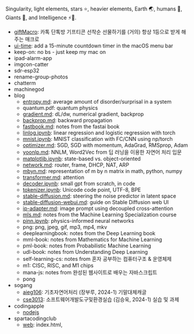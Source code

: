 Singularity, light elements, stars ⭐, heavier elements, Earth 🌏, humans 👫, Giants 👣, and Intelligence ⚡🧠.

- [giftMacro](https://github.com/star-bits/giftMacro): 카톡 단톡방 기프티콘 선착순 선물하기를 (거의) 항상 1등으로 받게 해주는 매크로
- [ui-time](https://github.com/star-bits/ui-time): add a 15-minute countdown timer in the macOS menu bar
- keep-on: no bs - just keep my mac on
- ipad-alarm-app
- imgcon-catter
- sdr-esp32
- rename-group-photos
- chatterm
- machinegod
- blog
  - [entropy.md](https://github.com/star-bits/blog/blob/main/entropy.md): average amount of disorder/surprisal in a system
  - quantum.pdf: quantum physics
  - [gradient.md](https://github.com/star-bits/blog/blob/main/gradient.md): dL/dw, numerical gradient, backprop
  - [backprop.md](https://github.com/star-bits/blog/blob/main/backprop.md): backward propagation
  - [fastbook.md](https://github.com/star-bits/blog/blob/main/fastbook.md): notes from the fastai book
  - [linlog.ipynb](https://github.com/star-bits/blog/blob/main/linlog.ipynb): linear regression and logistic regression with torch
  - [mnist.ipynb](https://github.com/star-bits/blog/blob/main/mnist.ipynb): MNIST classification with FC/CNN using np/torch
  - [optimizer.md](https://github.com/star-bits/blog/blob/main/optimizer.md): SGD, SGD with momentum, AdaGrad, RMSprop, Adam
  - [yoonlp.md](https://github.com/star-bits/blog/blob/main/yoonlp.md): NNLM, Word2Vec from 딥 러닝을 이용한 자연어 처리 입문
  - [matplotlib.ipynb](https://github.com/star-bits/blog/blob/main/matplotlib.ipynb): state-based vs. object-oriented
  - [network.md](https://github.com/star-bits/blog/blob/main/network.md): router, frame, DHCP, NAT, ARP
  - [mbyn.md](https://github.com/star-bits/blog/blob/main/mbyn.md): representation of m by n matrix in math, python, numpy
  - [transformer.md](https://github.com/star-bits/blog/blob/main/transformer.md): attention
  - [decoder.ipynb](https://github.com/star-bits/blog/blob/main/decoder.ipynb): small gpt from scratch, in code
  - [tokenizer.ipynb](https://github.com/star-bits/blog/blob/main/tokenizer.ipynb): Unicode code point, UTF-8, BPE
  - [stable-diffusion.md](https://github.com/star-bits/blog/blob/main/stable-diffusion.md): steering the noise predictor in latent space
  - [stable-diffusion-webui.md](https://github.com/star-bits/blog/blob/main/stable-diffusion-webui.md): guide on Stable Diffusion web UI
  - [ip-adapter.md](https://github.com/star-bits/blog/blob/main/ip-adapter.md): image prompt using decoupled cross-attention
  - [mls.md](https://github.com/star-bits/blog/blob/main/mls.md): notes from the Machine Learning Specialization course
  - [pinn.ipynb](https://github.com/star-bits/blog/blob/main/pinn.ipynb): physics-informed neural networks
  - png: png, jpeg, gif, mp3, mp4, mkv
  - deeplearningbook: notes from the Deep Learning book
  - mml-book: notes from Mathematics for Machine Learning
  - pml-book: notes from Probabilistic Machine Learning
  - udl-book: notes from Understanding Deep Learning
  - self-learning-cs: notes from 혼자 공부하는 컴퓨터구조 & 운영체제
  - m1: CISC, RISC, and M1 chips
  - mana-js: notes from 완성된 웹사이트로 배우는 자바스크립트
  - pong
- sogang
  - [aieg106](https://github.com/star-bits/sogang-aieg106): 기초자연어처리 (장부루, 2024-1) 기말대체캐글
  - [cse3013](https://github.com/star-bits/sogang-cse3013): 소프트웨어개발도구및환경실습 (김승욱, 2024-1) 실습 및 과제
- codingapple
  - [nodejs](https://github.com/star-bits/codingapple-nodejs)
- spartacodingclub
  - [web](https://github.com/star-bits/sparta-coding-club-web): index.html, <style>, <script>, app.py, Flask, MongoDB, GET, POST, bs4, AWS
  - [app](https://github.com/star-bits/sparta-coding-club-app): flutter, StatelessWidget, StatefulWidget, Provider, SharedPreferences, async
- [boostcampAI](https://github.com/star-bits/boostcampAI): 부스트캠프 AI Tech 학습 내용 정리
- [chatClassifier3](https://github.com/star-bits/chatClassifier3): 단톡방에서 문장만 보고 누가 쓴 건지 추측해보자
- [giftChatCounter2](https://github.com/star-bits/giftChatCounter2): 카톡 단톡방 대화량 & 선착순 카운터
- [prettyURL](https://github.com/star-bits/prettyURL): Click the extension icon to copy human readable URL.
- [all-seaing-eye](https://github.com/star-bits/all-seaing-eye): AI lookout at sea using MMDetection
- [eye-of-segmento](https://github.com/star-bits/eye-of-segmento): segment-anything and ConvNeXt on webcam input
- [burgerkingevent-bot](https://github.com/star-bits/burgerkingevent-bot): 콰트로 맥시멈...이하 생략 이벤트 매크로
- [gmarket-taja-game-bot](https://github.com/star-bits/gmarket-taja-game-bot): G마켓 타자왕 이벤트 매크로
- [kichATwear](https://github.com/star-bits/kichATwear): A Wear OS watch face inspired by linux terminal aesthetics.
- [sort-into-subfolders](https://github.com/star-bits/sort-into-subfolders): Sort files by date created, date modified, content created (EXIF)
